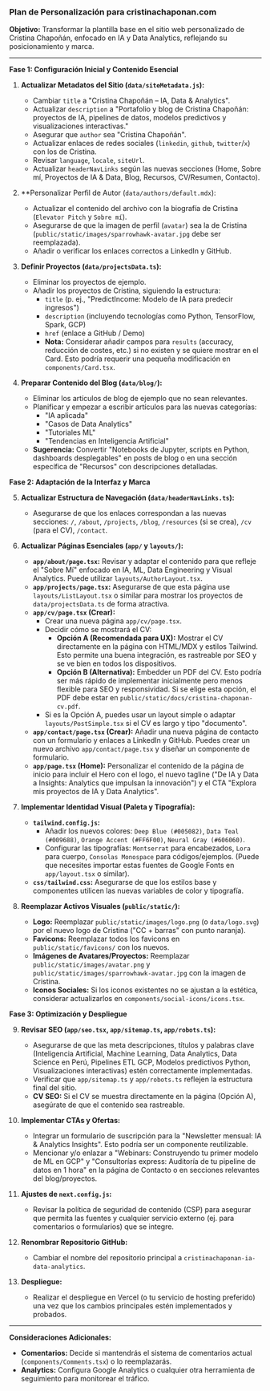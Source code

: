 ### Plan de Personalización para cristinachaponan.com

**Objetivo:** Transformar la plantilla base en el sitio web personalizado de Cristina Chapoñán, enfocado en IA y Data Analytics, reflejando su posicionamiento y marca.

---

**Fase 1: Configuración Inicial y Contenido Esencial**

1.  **Actualizar Metadatos del Sitio (`data/siteMetadata.js`):**
    - Cambiar `title` a "Cristina Chapoñán – IA, Data & Analytics".
    - Actualizar `description` a "Portafolio y blog de Cristina Chapoñán: proyectos de IA, pipelines de datos, modelos predictivos y visualizaciones interactivas."
    - Asegurar que `author` sea "Cristina Chapoñán".
    - Actualizar enlaces de redes sociales (`linkedin`, `github`, `twitter`/`x`) con los de Cristina.
    - Revisar `language`, `locale`, `siteUrl`.
    - Actualizar `headerNavLinks` según las nuevas secciones (Home, Sobre mí, Proyectos de IA & Data, Blog, Recursos, CV/Resumen, Contacto).

2.  \*\*Personalizar Perfil de Autor (`data/authors/default.mdx`):
    - Actualizar el contenido del archivo con la biografía de Cristina (`Elevator Pitch` y `Sobre mí`).
    - Asegurarse de que la imagen de perfil (`avatar`) sea la de Cristina (`public/static/images/sparrowhawk-avatar.jpg` debe ser reemplazada).
    - Añadir o verificar los enlaces correctos a LinkedIn y GitHub.

3.  **Definir Proyectos (`data/projectsData.ts`):**
    - Eliminar los proyectos de ejemplo.
    - Añadir los proyectos de Cristina, siguiendo la estructura:
      - `title` (p. ej., "PredictIncome: Modelo de IA para predecir ingresos")
      - `description` (incluyendo tecnologías como Python, TensorFlow, Spark, GCP)
      - `href` (enlace a GitHub / Demo)
      - **Nota:** Considerar añadir campos para `results` (accuracy, reducción de costes, etc.) si no existen y se quiere mostrar en el Card. Esto podría requerir una pequeña modificación en `components/Card.tsx`.

4.  **Preparar Contenido del Blog (`data/blog/`):**
    - Eliminar los artículos de blog de ejemplo que no sean relevantes.
    - Planificar y empezar a escribir artículos para las nuevas categorías:
      - "IA aplicada"
      - "Casos de Data Analytics"
      - "Tutoriales ML"
      - "Tendencias en Inteligencia Artificial"
    - **Sugerencia:** Convertir "Notebooks de Jupyter, scripts en Python, dashboards desplegables" en posts de blog o en una sección específica de "Recursos" con descripciones detalladas.

**Fase 2: Adaptación de la Interfaz y Marca**

5.  **Actualizar Estructura de Navegación (`data/headerNavLinks.ts`):**
    - Asegurarse de que los enlaces correspondan a las nuevas secciones: `/`, `/about`, `/projects`, `/blog`, `/resources` (si se crea), `/cv` (para el CV), `/contact`.

6.  **Actualizar Páginas Esenciales (`app/` y `layouts/`):**
    - **`app/about/page.tsx`:** Revisar y adaptar el contenido para que refleje el "Sobre Mí" enfocado en IA, ML, Data Engineering y Visual Analytics. Puede utilizar `layouts/AuthorLayout.tsx`.
    - **`app/projects/page.tsx`:** Asegurarse de que esta página use `layouts/ListLayout.tsx` o similar para mostrar los proyectos de `data/projectsData.ts` de forma atractiva.
    - **`app/cv/page.tsx` (Crear):**
      - Crear una nueva página `app/cv/page.tsx`.
      - Decidir cómo se mostrará el CV:
        - **Opción A (Recomendada para UX):** Mostrar el CV directamente en la página con HTML/MDX y estilos Tailwind. Esto permite una buena integración, es rastreable por SEO y se ve bien en todos los dispositivos.
        - **Opción B (Alternativa):** Embedder un PDF del CV. Esto podría ser más rápido de implementar inicialmente pero menos flexible para SEO y responsividad. Si se elige esta opción, el PDF debe estar en `public/static/docs/cristina-chaponan-cv.pdf`.
      - Si es la Opción A, puedes usar un layout simple o adaptar `layouts/PostSimple.tsx` si el CV es largo y tipo "documento".
    - **`app/contact/page.tsx` (Crear):** Añadir una nueva página de contacto con un formulario y enlaces a LinkedIn y GitHub. Puedes crear un nuevo archivo `app/contact/page.tsx` y diseñar un componente de formulario.
    - **`app/page.tsx` (Home):** Personalizar el contenido de la página de inicio para incluir el Hero con el logo, el nuevo tagline ("De IA y Data a Insights: Analytics que impulsan la innovación") y el CTA "Explora mis proyectos de IA y Data Analytics".

7.  **Implementar Identidad Visual (Paleta y Tipografía):**
    - **`tailwind.config.js`:**
      - Añadir los nuevos colores: `Deep Blue (#005082)`, `Data Teal (#009688)`, `Orange Accent (#FF6F00)`, `Neural Gray (#606060)`.
      - Configurar las tipografías: `Montserrat` para encabezados, `Lora` para cuerpo, `Consolas Monospace` para códigos/ejemplos. (Puede que necesites importar estas fuentes de Google Fonts en `app/layout.tsx` o similar).
    - **`css/tailwind.css`:** Asegurarse de que los estilos base y componentes utilicen las nuevas variables de color y tipografía.

8.  **Reemplazar Activos Visuales (`public/static/`):**
    - **Logo:** Reemplazar `public/static/images/logo.png` (o `data/logo.svg`) por el nuevo logo de Cristina ("CC + barras" con punto naranja).
    - **Favicons:** Reemplazar todos los favicons en `public/static/favicons/` con los nuevos.
    - **Imágenes de Avatares/Proyectos:** Reemplazar `public/static/images/avatar.png` y `public/static/images/sparrowhawk-avatar.jpg` con la imagen de Cristina.
    - **Iconos Sociales:** Si los iconos existentes no se ajustan a la estética, considerar actualizarlos en `components/social-icons/icons.tsx`.

**Fase 3: Optimización y Despliegue**

9.  **Revisar SEO (`app/seo.tsx`, `app/sitemap.ts`, `app/robots.ts`):**
    - Asegurarse de que las meta descripciones, títulos y palabras clave (Inteligencia Artificial, Machine Learning, Data Analytics, Data Science en Perú, Pipelines ETL GCP, Modelos predictivos Python, Visualizaciones interactivas) estén correctamente implementadas.
    - Verificar que `app/sitemap.ts` y `app/robots.ts` reflejen la estructura final del sitio.
    - **CV SEO:** Si el CV se muestra directamente en la página (Opción A), asegúrate de que el contenido sea rastreable.

10. **Implementar CTAs y Ofertas:**
    - Integrar un formulario de suscripción para la "Newsletter mensual: IA & Analytics Insights". Esto podría ser un componente reutilizable.
    - Mencionar y/o enlazar a "Webinars: Construyendo tu primer modelo de ML en GCP" y "Consultorías express: Auditoría de tu pipeline de datos en 1 hora" en la página de Contacto o en secciones relevantes del blog/proyectos.

11. **Ajustes de `next.config.js`:**
    - Revisar la política de seguridad de contenido (CSP) para asegurar que permita las fuentes y cualquier servicio externo (ej. para comentarios o formularios) que se integre.

12. **Renombrar Repositorio GitHub:**
    - Cambiar el nombre del repositorio principal a `cristinachaponan-ia-data-analytics`.

13. **Despliegue:**
    - Realizar el despliegue en Vercel (o tu servicio de hosting preferido) una vez que los cambios principales estén implementados y probados.

---

**Consideraciones Adicionales:**

- **Comentarios:** Decide si mantendrás el sistema de comentarios actual (`components/Comments.tsx`) o lo reemplazarás.
- **Analytics:** Configura Google Analytics o cualquier otra herramienta de seguimiento para monitorear el tráfico.
